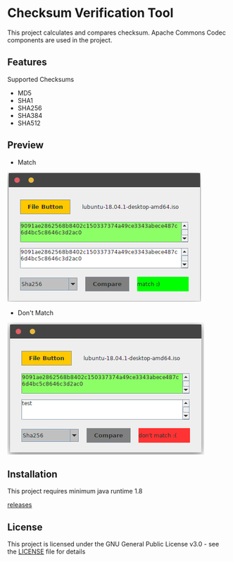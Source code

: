 # Checksum Verification Tool

This project calculates and compares checksum. Apache Commons Codec components are used in the project.

## Features
Supported Checksums

* MD5
* SHA1
* SHA256
* SHA384
* SHA512

## Preview

* Match

![success](https://raw.githubusercontent.com/gurkanakdeniz/checksum-verification-tool/master/screenshots/success.png  "success")

* Don't Match

![error](https://raw.githubusercontent.com/gurkanakdeniz/checksum-verification-tool/master/screenshots/error.png  "error")

## Installation

This project requires minimum java runtime 1.8

[releases](https://github.com/gurkanakdeniz/checksum-verification-tool/releases) 

## License

This project is licensed under the GNU General Public License v3.0 - see the [LICENSE](LICENSE) file for details